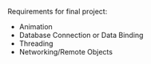 Requirements for final project:
* Animation
* Database Connection or Data Binding
* Threading
* Networking/Remote Objects
